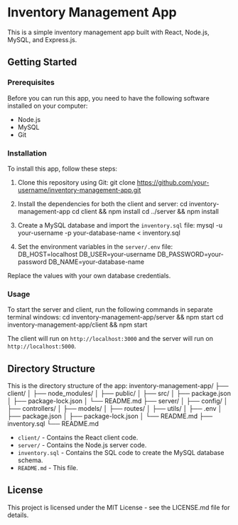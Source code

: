 # Inventory Management App

This is a simple inventory management app built with React, Node.js, MySQL, and Express.js.

## Getting Started

### Prerequisites

Before you can run this app, you need to have the following software installed on your computer:

- Node.js
- MySQL
- Git

### Installation

To install this app, follow these steps:

1. Clone this repository using Git:
git clone https://github.com/your-username/inventory-management-app.git

2. Install the dependencies for both the client and server:
cd inventory-management-app
cd client && npm install
cd ../server && npm install


3. Create a MySQL database and import the `inventory.sql` file:
mysql -u your-username -p your-database-name < inventory.sql


4. Set the environment variables in the `server/.env` file:
DB_HOST=localhost
DB_USER=your-username
DB_PASSWORD=your-password
DB_NAME=your-database-name

Replace the values with your own database credentials.

### Usage

To start the server and client, run the following commands in separate terminal windows:
cd inventory-management-app/server && npm start
cd inventory-management-app/client && npm start

The client will run on `http://localhost:3000` and the server will run on `http://localhost:5000`.

## Directory Structure

This is the directory structure of the app:
inventory-management-app/
├── client/
│ ├── node_modules/
│ ├── public/
│ ├── src/
│ ├── package.json
│ ├── package-lock.json
│ └── README.md
├── server/
│ ├── config/
│ ├── controllers/
│ ├── models/
│ ├── routes/
│ ├── utils/
│ ├── .env
│ ├── package.json
│ ├── package-lock.json
│ └── README.md
├── inventory.sql
└── README.md

- `client/` - Contains the React client code.
- `server/` - Contains the Node.js server code.
- `inventory.sql` - Contains the SQL code to create the MySQL database schema.
- `README.md` - This file.

## License

This project is licensed under the MIT License - see the LICENSE.md file for details.



